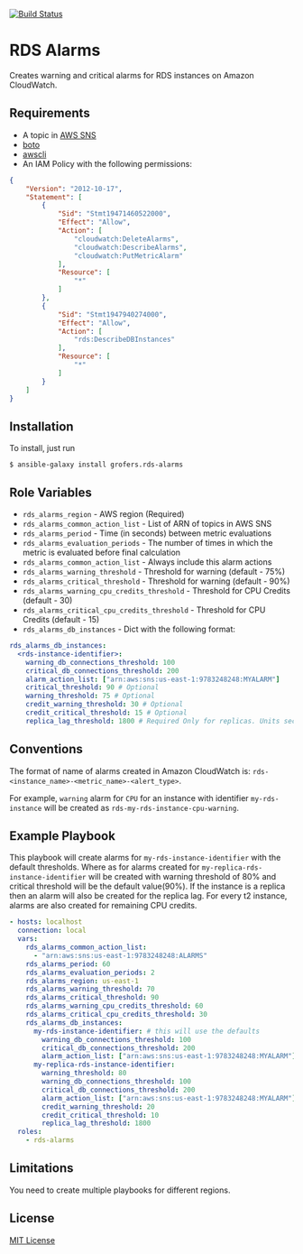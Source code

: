 [![Build Status](https://travis-ci.org/grofers/ansible-role-rds-alarms.svg?branch=master)](https://travis-ci.org/grofers/ansible-role-rds-alarms)
# RDS Alarms

Creates warning and critical alarms for RDS instances on Amazon CloudWatch.

## Requirements

* A topic in [AWS SNS](https://aws.amazon.com/sns/)
* [boto](https://pypi.python.org/pypi/boto/)
* [awscli](https://aws.amazon.com/cli/)
* An IAM Policy with the following permissions:
```json
{
    "Version": "2012-10-17",
    "Statement": [
        {
            "Sid": "Stmt19471460522000",
            "Effect": "Allow",
            "Action": [
                "cloudwatch:DeleteAlarms",
                "cloudwatch:DescribeAlarms",
                "cloudwatch:PutMetricAlarm"
            ],
            "Resource": [
                "*"
            ]
        },
        {
            "Sid": "Stmt1947940274000",
            "Effect": "Allow",
            "Action": [
                "rds:DescribeDBInstances"
            ],
            "Resource": [
                "*"
            ]
        }
    ]
}
```

## Installation
To install, just run
```shell
$ ansible-galaxy install grofers.rds-alarms
```

## Role Variables

* `rds_alarms_region` - AWS region (Required)
* `rds_alarms_common_action_list` - List of ARN of topics in AWS SNS
* `rds_alarms_period` - Time (in seconds) between metric evaluations
* `rds_alarms_evaluation_periods` - The number of times in which the
metric is evaluated before final calculation
* `rds_alarms_common_action_list` - Always include this alarm actions
* `rds_alarms_warning_threshold` - Threshold for warning (default - 75%)
* `rds_alarms_critical_threshold` - Threshold for warning (default - 90%)
* `rds_alarms_warning_cpu_credits_threshold` - Threshold for CPU Credits
(default - 30)
* `rds_alarms_critical_cpu_credits_threshold` - Threshold for CPU Credits
(default - 15)
* `rds_alarms_db_instances` - Dict with the following format:
```yaml
rds_alarms_db_instances:
  <rds-instance-identifier>:
    warning_db_connections_threshold: 100
    critical_db_connections_threshold: 200
    alarm_action_list: ["arn:aws:sns:us-east-1:9783248248:MYALARM"]
    critical_threshold: 90 # Optional
    warning_threshold: 75 # Optional
    credit_warning_threshold: 30 # Optional
    credit_critical_threshold: 15 # Optional
    replica_lag_threshold: 1800 # Required Only for replicas. Units seconds
```

## Conventions
The format of name of alarms created in Amazon CloudWatch is:
`rds-<instance_name>-<metric_name>-<alert_type>`.

For example, `warning` alarm for `CPU` for an instance with identifier
`my-rds-instance` will be created as `rds-my-rds-instance-cpu-warning`.

## Example Playbook
This playbook will create alarms for `my-rds-instance-identifier` with the
default thresholds. Where as for alarms created for
`my-replica-rds-instance-identifier` will be created with warning threshold of
80% and critical threshold will be the default value(90%). If the instance is a
replica then an alarm will also be created for the replica lag. For every t2
instance, alarms are also created for remaining CPU credits.

```yaml
- hosts: localhost
  connection: local
  vars:
    rds_alarms_common_action_list:
      - "arn:aws:sns:us-east-1:9783248248:ALARMS"
    rds_alarms_period: 60
    rds_alarms_evaluation_periods: 2
    rds_alarms_region: us-east-1
    rds_alarms_warning_threshold: 70
    rds_alarms_critical_threshold: 90
    rds_alarms_warning_cpu_credits_threshold: 60
    rds_alarms_critical_cpu_credits_threshold: 30
    rds_alarms_db_instances:
      my-rds-instance-identifier: # this will use the defaults
        warning_db_connections_threshold: 100
        critical_db_connections_threshold: 200
        alarm_action_list: ["arn:aws:sns:us-east-1:9783248248:MYALARM"]
      my-replica-rds-instance-identifier:
        warning_threshold: 80
        warning_db_connections_threshold: 100
        critical_db_connections_threshold: 200
        alarm_action_list: ["arn:aws:sns:us-east-1:9783248248:MYALARM"]
        credit_warning_threshold: 20
        credit_critical_threshold: 10
        replica_lag_threshold: 1800
  roles:
    - rds-alarms

```


## Limitations
You need to create multiple playbooks for different regions.

## License

[MIT License](LICENSE)
